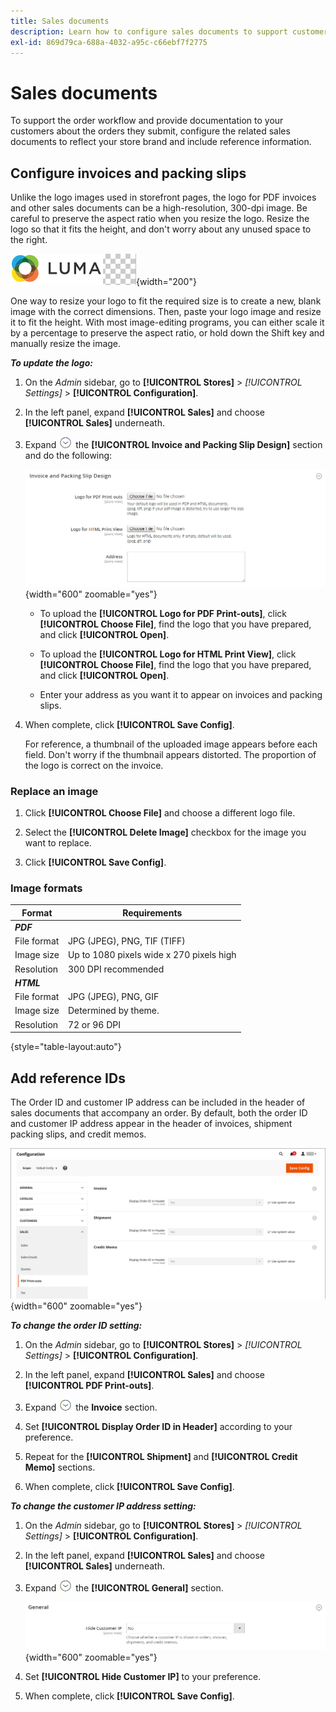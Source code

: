 ```yaml
---
title: Sales documents
description: Learn how to configure sales documents to support customer orders and fulfillment for your Commerce store.
exl-id: 869d79ca-688a-4032-a95c-c66ebf7f2775
---
```

# Sales documents

To support the order workflow and provide documentation to your customers about the orders they submit, configure the related sales documents to reflect your store brand and include reference information.

## Configure invoices and packing slips

Unlike the logo images used in storefront pages, the logo for PDF invoices and other sales documents can be a high-resolution, 300-dpi image. Be careful to preserve the aspect ratio when you resize the logo. Resize the logo so that it fits the height, and don't worry about any unused space to the right.

![Sample logo](./assets/logo-pdf.png){width="200"}

One way to resize your logo to fit the required size is to create a new, blank image with the correct dimensions. Then, paste your logo image and resize it to fit the height. With most image-editing programs, you can either scale it by a percentage to preserve the aspect ratio, or hold down the Shift key and manually resize the image.

**_To update the logo:_**

1. On the _Admin_ sidebar, go to **[!UICONTROL Stores]** > _[!UICONTROL Settings]_ > **[!UICONTROL Configuration]**.

1. In the left panel, expand **[!UICONTROL Sales]** and choose **[!UICONTROL Sales]** underneath.

1. Expand ![Expansion selector](../assets/icon-display-expand.png) the **[!UICONTROL Invoice and Packing Slip Design]** section and do the following:

   ![Sales configuration - sales invoice and packing slip design](../configuration-reference/sales/assets/sales-invoice-packing-slip-design.png){width="600" zoomable="yes"}

   - To upload the **[!UICONTROL Logo for PDF Print-outs]**, click **[!UICONTROL Choose File]**, find the logo that you have prepared, and click **[!UICONTROL Open]**.

   - To upload the **[!UICONTROL Logo for HTML Print View]**, click **[!UICONTROL Choose File]**, find the logo that you have prepared, and click **[!UICONTROL Open]**.

   - Enter your address as you want it to appear on invoices and packing slips.

1. When complete, click **[!UICONTROL Save Config]**.

   For reference, a thumbnail of the uploaded image appears before each field. Don't worry if the thumbnail appears distorted. The proportion of the logo is correct on the invoice.

### Replace an image

1. Click **[!UICONTROL Choose File]** and choose a different logo file.

1. Select the **[!UICONTROL Delete Image]** checkbox for the image you want to replace.

1. Click **[!UICONTROL Save Config]**.

### Image formats

|Format| Requirements                             |
|--- |------------------------------------------|
|**_PDF_**||
|File format| JPG (JPEG), PNG, TIF (TIFF)              |
|Image size| Up to 1080 pixels wide x 270 pixels high |
|Resolution| 300 DPI recommended                      |
|**_HTML_**||
|File format| JPG (JPEG), PNG, GIF                     |
|Image size| Determined by theme.                     |
|Resolution| 72 or 96 DPI                             |

{style="table-layout:auto"}

## Add reference IDs

The Order ID and customer IP address can be included in the header of sales documents that accompany an order. By default, both the order ID and customer IP address appear in the header of invoices, shipment packing slips, and credit memos.

![Sales configuration - PDF print-outs](./assets/config-sales-pdf-print-outs.png){width="600" zoomable="yes"}

**_To change the order ID setting:_**

1. On the _Admin_ sidebar, go to **[!UICONTROL Stores]** > _[!UICONTROL Settings]_ > **[!UICONTROL Configuration]**.

1. In the left panel, expand **[!UICONTROL Sales]** and choose **[!UICONTROL PDF Print-outs]**.

1. Expand ![Expansion selector](../assets/icon-display-expand.png) the **Invoice** section.

1. Set **[!UICONTROL Display Order ID in Header]** according to your preference.

1. Repeat for the **[!UICONTROL Shipment]** and **[!UICONTROL Credit Memo]** sections.

1. When complete, click **[!UICONTROL Save Config]**.

**_To change the customer IP address setting:_**

1. On the _Admin_ sidebar, go to **[!UICONTROL Stores]** > _[!UICONTROL Settings]_ > **[!UICONTROL Configuration]**.

1. In the left panel, expand **[!UICONTROL Sales]** and choose **[!UICONTROL Sales]** underneath.

1. Expand ![Expansion selector](../assets/icon-display-expand.png) the **[!UICONTROL General]** section.

   ![Sales configuration - general sales settings](../configuration-reference/sales/assets/sales-general.png){width="600" zoomable="yes"}

1. Set **[!UICONTROL Hide Customer IP]** to your preference.

1. When complete, click **[!UICONTROL Save Config]**.
